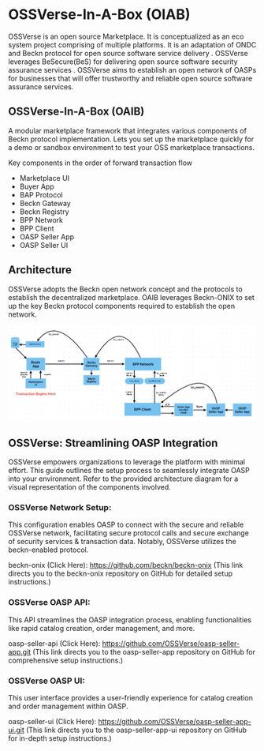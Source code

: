 # OSSVerse-In-A-Box (OIAB)

OSSVerse is an open source Marketplace. It is conceptualized as an eco system project comprising of multiple platforms. It is an adaptation of ONDC and Beckn protocol for open source software service delivery . OSSVerse leverages BeSecure(BeS) for delivering open source software security assurance services . OSSVerse aims to establish an open network of OASPs for businesses that will offer trustworthy and reliable open source software assurance services.

## OSSVerse-In-A-Box (OAIB)
A modular marketplace framework that integrates various components of Beckn protocol implementation. Lets you set up the marketplace quickly for a demo or sandbox environment to test your OSS marketplace transactions.

Key components in the order of forward transaction flow
* Marketplace UI
* Buyer App
* BAP Protocol
* Beckn Gateway
* Beckn Registry
* BPP Network
* BPP Client
* OASP Seller App
* OASP Seller UI

## Architecture
OSSVerse adopts the Beckn open network concept and the protocols to establish the decentralized marketplace. OAIB leverages Beckn-ONIX to set up the key Beckn protocol components required to establish the open network.

![OSSVerse-in-a-box Components](https://github.com/OSSVerse/OSSVerse-in-a-Box/blob/main/docs/images/component-diagram.png)


## OSSVerse: Streamlining OASP Integration

OSSVerse empowers organizations to leverage the platform with minimal effort. This guide outlines the setup process to seamlessly integrate OASP into your environment. Refer to the provided architecture diagram for a visual representation of the components involved.

### OSSVerse Network Setup:
This configuration enables OASP to connect with the secure and reliable OSSVerse network, facilitating secure protocol calls and secure exchange of security services & transaction data. Notably, OSSVerse utilizes the beckn-enabled protocol.

beckn-onix (Click Here): https://github.com/beckn/beckn-onix (This link directs you to the beckn-onix repository on GitHub for detailed setup instructions.)

### OSSVerse OASP API:
This API streamlines the OASP integration process, enabling functionalities like rapid catalog creation, order management, and more.

oasp-seller-api (Click Here): https://github.com/OSSVerse/oasp-seller-app.git (This link directs you to the oasp-seller-app repository on GitHub for comprehensive setup instructions.)

### OSSVerse OASP UI:
This user interface provides a user-friendly experience for catalog creation and order management within OASP.

oasp-seller-ui (Click Here): https://github.com/OSSVerse/oasp-seller-app-ui.git (This link directs you to the oasp-seller-app-ui repository on GitHub for in-depth setup instructions.)

